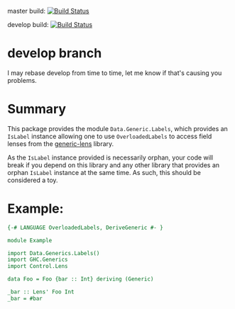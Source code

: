 master build: [![Build Status](https://travis-ci.org/duog/generic-lens-labels.svg?branch=master)](https://travis-ci.org/duog/generic-lens-labels)

develop build: [![Build Status](https://travis-ci.org/duog/generic-lens-labels.svg?branch=develop)](https://travis-ci.org/duog/generic-lens-labels)

develop branch
==================

I may rebase develop from time to time, let me know if that's causing you problems.

Summary
=======

This package provides the module `Data.Generic.Labels`, which provides an `IsLabel` instance
allowing one to use `OverloadedLabels` to access field lenses from the [generic-lens](https://github.com/kcsongor/generic-lens) library.

As the `IsLabel` instance provided is necessarily orphan, your code will break if you depend on
this library and any other library that provides an orphan `IsLabel` instance at the same
time. As such, this should be considered a toy.

Example:
========

```haskell
{-# LANGUAGE OverloadedLabels, DeriveGeneric #- }

module Example

import Data.Generics.Labels()
import GHC.Generics
import Control.Lens

data Foo = Foo {bar :: Int} deriving (Generic)

_bar :: Lens' Foo Int
_bar = #bar
```
